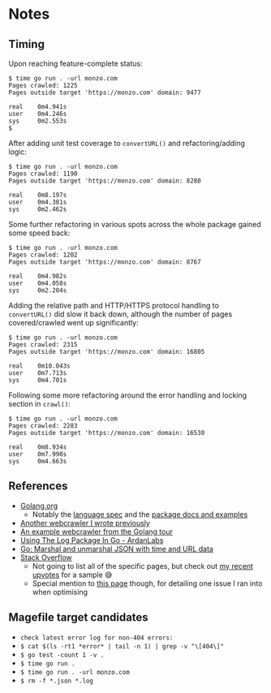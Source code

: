 # Notes

## Timing

Upon reaching feature-complete status:

``` shell
$ time go run . -url monzo.com
Pages crawled: 1225
Pages outside target 'https://monzo.com' domain: 9477

real    0m4.941s
user    0m4.246s
sys     0m2.553s
$
```

After adding unit test coverage to `convertURL()` and refactoring/adding logic:

``` shell
$ time go run . -url monzo.com
Pages crawled: 1190
Pages outside target 'https://monzo.com' domain: 8280

real    0m8.197s
user    0m4.381s
sys     0m2.462s
```

Some further refactoring in various spots across the whole package gained some speed back:

``` shell
$ time go run . -url monzo.com
Pages crawled: 1202
Pages outside target 'https://monzo.com' domain: 8767

real    0m4.982s
user    0m4.058s
sys     0m2.204s
```

Adding the relative path and HTTP/HTTPS protocol handling to `convertURL()` did slow it back down, although the number of pages covered/crawled went up significantly:

``` shell
$ time go run . -url monzo.com
Pages crawled: 2315
Pages outside target 'https://monzo.com' domain: 16805

real    0m10.043s
user    0m7.713s
sys     0m4.701s
```

Following some more refactoring around the error handling and locking section in `crawl()`:

``` shell
$ time go run . -url monzo.com
Pages crawled: 2283
Pages outside target 'https://monzo.com' domain: 16530

real    0m8.934s
user    0m7.990s
sys     0m4.663s
```

## References

- [Golang.org](https://golang.org)
  - Notably the [language spec](https://golang.org/ref/spec) and the [package docs and examples](https://golang.org/pkg/)
- [Another webcrawler I wrote previously](https://github.com/jlucktay/golang-workbench/tree/master/github/dotfiles)
- [An example webcrawler from the Golang tour](https://github.com/golang/tour/blob/master/solutions/webcrawler.go)
- [Using The Log Package In Go - ArdanLabs](https://www.ardanlabs.com/blog/2013/11/using-log-package-in-go.html)
- [Go: Marshal and unmarshal JSON with time and URL data](https://ukiahsmith.com/blog/go-marshal-and-unmarshal-json-with-time-and-url-data/)
- [Stack Overflow](https://stackoverflow.com)
  - Not going to list all of the specific pages, but check out [my recent upvotes](https://stackoverflow.com/users/380599/jlucktay?tab=votes) for a sample 😅
  - Special mention to [this page](https://stackoverflow.com/questions/38362631/go-error-non-constant-array-bound) though, for detailing one issue I ran into when optimising

## Magefile target candidates

- `check latest error log for non-404 errors:`
- `$ cat $(ls -rt1 *error* | tail -n 1) | grep -v "\[404\]"`
- `$ go test -count 1 -v .`
- `$ time go run .`
- `$ time go run . -url monzo.com`
- `$ rm -f *.json *.log`
